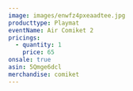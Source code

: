 ```yaml
---
image: images/enwfz4pxeaadtee.jpg
producttype: Playmat
eventName: Air Comiket 2
pricings:
  - quantity: 1
    price: 65
onsale: true
asin: 5Qmge6dcl
merchandise: comiket
---
```


